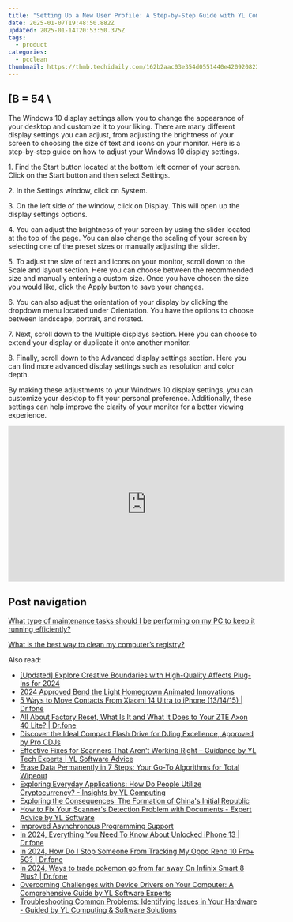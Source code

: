 ```yaml
---
title: "Setting Up a New User Profile: A Step-by-Step Guide with YL Computing's Software"
date: 2025-01-07T19:48:50.882Z
updated: 2025-01-14T20:53:50.375Z
tags:
  - product
categories:
  - pcclean
thumbnail: https://thmb.techidaily.com/162b2aac03e354d0551440e420920822fdecda6764b32f863c3da9da1ce561fb.jpg
---
```


## \[B = 54 \

The Windows 10 display settings allow you to change the appearance of your desktop and customize it to your liking. There are many different display settings you can adjust, from adjusting the brightness of your screen to choosing the size of text and icons on your monitor. Here is a step-by-step guide on how to adjust your Windows 10 display settings. 

1\. Find the Start button located at the bottom left corner of your screen. Click on the Start button and then select Settings.

2\. In the Settings window, click on System.

3\. On the left side of the window, click on Display. This will open up the display settings options. 

4\. You can adjust the brightness of your screen by using the slider located at the top of the page. You can also change the scaling of your screen by selecting one of the preset sizes or manually adjusting the slider.

5\. To adjust the size of text and icons on your monitor, scroll down to the Scale and layout section. Here you can choose between the recommended size and manually entering a custom size. Once you have chosen the size you would like, click the Apply button to save your changes.

6\. You can also adjust the orientation of your display by clicking the dropdown menu located under Orientation. You have the options to choose between landscape, portrait, and rotated.

7\. Next, scroll down to the Multiple displays section. Here you can choose to extend your display or duplicate it onto another monitor.

8\. Finally, scroll down to the Advanced display settings section. Here you can find more advanced display settings such as resolution and color depth. 

By making these adjustments to your Windows 10 display settings, you can customize your desktop to fit your personal preference. Additionally, these settings can help improve the clarity of your monitor for a better viewing experience.

<!-- affiliate ads begin -->
<iframe width="560" height="315" src="https://www.youtube.com/embed/S0b9szh8vEk?si=NlGzpJ6MN_SJNk5A" title="YouTube video player" frameborder="0" allow="accelerometer; autoplay; clipboard-write; encrypted-media; gyroscope; picture-in-picture; web-share" referrerpolicy="strict-origin-when-cross-origin" allowfullscreen></iframe>
<!-- affiliate ads end -->

## Post navigation

[What type of maintenance tasks should I be performing on my PC to keep it running efficiently?](https://tools.techidaily.com/pcclean/products/)

[What is the best way to clean my computer’s registry?](https://tools.techidaily.com/pcclean/products/)

<ins class="adsbygoogle"
     style="display:block"
     data-ad-format="autorelaxed"
     data-ad-client="ca-pub-7571918770474297"
     data-ad-slot="1223367746"></ins>

<ins class="adsbygoogle"
     style="display:block"
     data-ad-client="ca-pub-7571918770474297"
     data-ad-slot="8358498916"
     data-ad-format="auto"
     data-full-width-responsive="true"></ins>

<span class="atpl-alsoreadstyle">Also read:</span>
<div><ul>
<li><a href="https://fox-blue.techidaily.com/updated-explore-creative-boundaries-with-high-quality-affects-plug-ins-for-2024/"><u>[Updated] Explore Creative Boundaries with High-Quality Affects Plug-Ins for 2024</u></a></li>
<li><a href="https://youtube-video-recordings.techidaily.com/2024-approved-bend-the-light-homegrown-animated-innovations/"><u>2024 Approved Bend the Light Homegrown Animated Innovations</u></a></li>
<li><a href="https://blog-min.techidaily.com/5-ways-to-move-contacts-from-xiaomi-14-ultra-to-iphone-131415-drfone-by-drfone-transfer-from-android-transfer-from-android/"><u>5 Ways to Move Contacts From Xiaomi 14 Ultra to iPhone (13/14/15) | Dr.fone</u></a></li>
<li><a href="https://phone-solutions.techidaily.com/all-about-factory-reset-what-is-it-and-what-it-does-to-your-zte-axon-40-lite-drfone-by-drfone-reset-android-reset-android/"><u>All About Factory Reset, What Is It and What It Does to Your ZTE Axon 40 Lite? | Dr.fone</u></a></li>
<li><a href="https://win-updates.techidaily.com/discover-the-ideal-compact-flash-drive-for-djing-excellence-approved-by-pro-cdjs/"><u>Discover the Ideal Compact Flash Drive for DJing Excellence, Approved by Pro CDJs</u></a></li>
<li><a href="https://win-updates.techidaily.com/effective-fixes-for-scanners-that-arent-working-right-guidance-by-yl-tech-experts-yl-software-advice/"><u>Effective Fixes for Scanners That Aren't Working Right – Guidance by YL Tech Experts | YL Software Advice</u></a></li>
<li><a href="https://data-safeguard.techidaily.com/erase-data-permanently-in-7-steps-your-go-to-algorithms-for-total-wipeout/"><u>Erase Data Permanently in 7 Steps: Your Go-To Algorithms for Total Wipeout</u></a></li>
<li><a href="https://win-updates.techidaily.com/exploring-everyday-applications-how-do-people-utilize-cryptocurrency-insights-by-yl-computing/"><u>Exploring Everyday Applications: How Do People Utilize Cryptocurrency? - Insights by YL Computing</u></a></li>
<li><a href="https://win-updates.techidaily.com/exploring-the-consequences-the-formation-of-chinas-initial-republic/"><u>Exploring the Consequences: The Formation of China's Initial Republic</u></a></li>
<li><a href="https://win-updates.techidaily.com/how-to-fix-your-scanners-detection-problem-with-documents-expert-advice-by-yl-software/"><u>How to Fix Your Scanner's Detection Problem with Documents - Expert Advice by YL Software</u></a></li>
<li><a href="https://fox-that.techidaily.com/1721458288921-improved-asynchronous-programming-support/"><u>Improved Asynchronous Programming Support</u></a></li>
<li><a href="https://iphone-unlock.techidaily.com/in-2024-everything-you-need-to-know-about-unlocked-iphone-13-drfone-by-drfone-ios/"><u>In 2024, Everything You Need To Know About Unlocked iPhone 13 | Dr.fone</u></a></li>
<li><a href="https://android-location-track.techidaily.com/in-2024-how-do-i-stop-someone-from-tracking-my-oppo-reno-10-proplus-5g-drfone-by-drfone-virtual-android/"><u>In 2024, How Do I Stop Someone From Tracking My Oppo Reno 10 Pro+ 5G? | Dr.fone</u></a></li>
<li><a href="https://android-pokemon-go.techidaily.com/in-2024-ways-to-trade-pokemon-go-from-far-away-on-infinix-smart-8-plus-drfone-by-drfone-virtual-android/"><u>In 2024, Ways to trade pokemon go from far away On Infinix Smart 8 Plus? | Dr.fone</u></a></li>
<li><a href="https://win-updates.techidaily.com/overcoming-challenges-with-device-drivers-on-your-computer-a-comprehensive-guide-by-yl-software-experts/"><u>Overcoming Challenges with Device Drivers on Your Computer: A Comprehensive Guide by YL Software Experts</u></a></li>
<li><a href="https://win-updates.techidaily.com/troubleshooting-common-problems-identifying-issues-in-your-hardware-guided-by-yl-computing-and-software-solutions/"><u>Troubleshooting Common Problems: Identifying Issues in Your Hardware - Guided by YL Computing & Software Solutions</u></a></li>
</ul></div>

